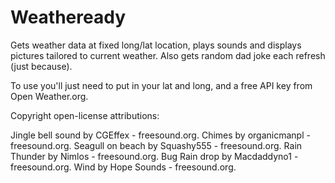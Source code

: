 # Weatheready
Gets weather data at fixed long/lat location, plays sounds and displays pictures tailored to current weather. Also gets random dad joke each refresh (just because).

To use you'll just need to put in your lat and long, and a free API key from Open Weather.org.

Copyright open-license attributions:

Jingle bell sound by CGEffex - freesound.org. 
Chimes by organicmanpl - freesound.org. 
Seagull on beach by Squashy555 - freesound.org. 
Rain Thunder by Nimlos - freesound.org. 
Bug Rain drop by Macdaddyno1 - freesound.org. 
Wind by Hope Sounds - freesound.org. 
